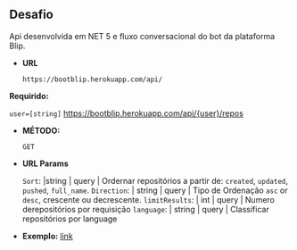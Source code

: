 **Desafio**
----
 Api desenvolvida em NET 5 e fluxo conversacional do bot da plataforma Blip.

* **URL**

  `https://bootblip.herokuapp.com/api/`
  
**Requirido:**
 
`user=[string]`
https://bootblip.herokuapp.com/api/{user}/repos

* **MÉTODO:**

  `GET`
  
*  **URL Params**

   `Sort`:	|string |	query | Ordernar repositórios a partir de: `created`, `updated`, `pushed`, `full_name`.
   `Direction`:	| string | query |	Tipo de Ordenação `asc` or `desc`, crescente ou decrescente.
   `limitResults`:	| int | query |	Numero derepositórios por requisição
   `language`:	| string | query | Classificar repositórios por language
   
   
* **Exemplo:**
  [link](https://bootblip.herokuapp.com/api/takenet/repos?sort=created&direction=asc&limitResults=5&language=c%23)
